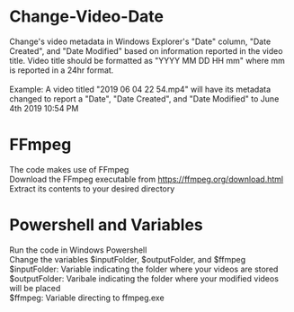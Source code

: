 # Change-Video-Date
Change's video metadata in Windows Explorer's "Date" column, "Date Created", and "Date Modified" based on information reported in the video title. Video title should be formatted as "YYYY MM DD HH mm" where mm is reported in a 24hr format. <br />
<br />
Example: A video titled "2019 06 04 22 54.mp4" will have its metadata changed to report a "Date", "Date Created", and "Date Modified" to June 4th 2019 10:54 PM
# FFmpeg
The code makes use of FFmpeg <br />
Download the FFmpeg executable from https://ffmpeg.org/download.html <br />
Extract its contents to your desired directory <br />
# Powershell and Variables
Run the code in Windows Powershell <br />
Change the variables $inputFolder, $outputFolder, and $ffmpeg <br />
$inputFolder: Variable indicating the folder where your videos are stored <br />
$outputFolder: Varibale indicating the folder where your modified videos will be placed <br />
$ffmpeg: Variable directing to ffmpeg.exe <br />
